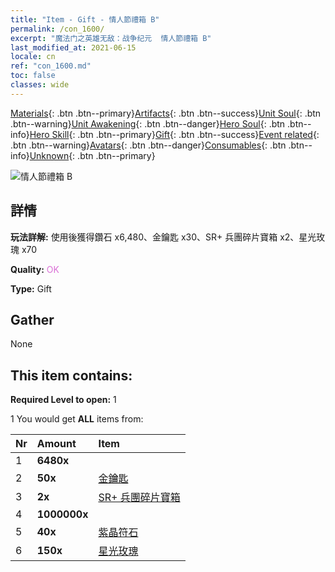 ```yaml
---
title: "Item - Gift - 情人節禮箱 B"
permalink: /con_1600/
excerpt: "魔法门之英雄无敌：战争纪元  情人節禮箱 B"
last_modified_at: 2021-06-15
locale: cn
ref: "con_1600.md"
toc: false
classes: wide
---
```

 [Materials](/ItemsCN/){: .btn .btn--primary}[Artifacts](/ItemsCN/Artifacts/){: .btn .btn--success}[Unit Soul](/ItemsCN/UnitSoul/){: .btn .btn--warning}[Unit Awakening](/ItemsCN/UnitAwakening/){: .btn .btn--danger}[Hero Soul](/ItemsCN/HeroSoul/){: .btn .btn--info}[Hero Skill](/ItemsCN/HeroSkill/){: .btn .btn--primary}[Gift](/ItemsCN/Gift/){: .btn .btn--success}[Event related](/ItemsCN/Events/){: .btn .btn--warning}[Avatars](/ItemsCN/Avatars/){: .btn .btn--danger}[Consumables](/ItemsCN/Consumables/){: .btn .btn--info}[Unknown](/ItemsCN/Unknown/){: .btn .btn--primary}

 ![情人節禮箱 B](/images/t/i_907207.png)

## 詳情
 **玩法詳解:** 使用後獲得鑽石 x6,480、金鑰匙 x30、SR+ 兵團碎片寶箱 x2、星光玫瑰 x70

 **Quality:** <span style="color: #DA70D6">OK</span>

 **Type:** Gift

## Gather

  None

## This item contains:

 **Required Level to open:** 1

 1 You would get **ALL** items  from:

  | Nr | Amount |     Item    |
  |:---|:-------|:------------|
  | 1 |  **6480x** | <i class="fas fa-gem"/> |  | 
  | 2 |  **50x** | [金鑰匙](/cn/Items/con_783/) |  | 
  | 3 |  **2x** | [SR+ 兵團碎片寶箱](/cn/Items/con_1598/) |  | 
  | 4 |  **1000000x** | <i class="fas fa-coins"/> |  | 
  | 5 |  **40x** | [紫晶符石](/cn/Items/con_720/) |  | 
  | 6 |  **150x** | [星光玫瑰](/cn/Items/con_812/) |  | 
